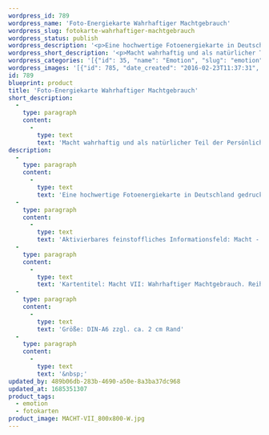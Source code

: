 ```yaml
---
wordpress_id: 789
wordpress_name: 'Foto-Energiekarte Wahrhaftiger Machtgebrauch'
wordpress_slug: fotokarte-wahrhaftiger-machtgebrauch
wordpress_status: publish
wordpress_description: '<p>Eine hochwertige Fotoenergiekarte in Deutschland gedruckt und in Handarbeit laminiert.  Sie ist in Postkartengröße (DIN-A6) gut zu transportieren und kann auch auf den Körper aufgelegt werden.</p><p>Aktivierbares feinstoffliches Informationsfeld: Macht - Souveränität - Wahrhaftigkeit - Aktion: Macht als etwas erfahren, das ein natürlicher Teil jedes Menschen ist. Macht individuell gebrauchen auf die Weise, die der eigenen Individualität entspricht und die wahrhaftig ist. Nicht weniger oder mehr, nicht verfälscht oder verfremdet.</p><p>Kartentitel: Macht VII: Wahrhaftiger Machtgebrauch. Reihe: Macht</p><p>Größe: DIN-A6 zzgl. ca. 2 cm Rand<br />Andere Formate sind individuell für Sie innerhalb weniger Tage herstellbar. Bitte kontaktieren Sie uns hierfür unter <a href="mailto:info@elvedenverlag.de">info@elvedenverlag.de</a>.</p><p><a href="https://my.feenbaum.de/anwendung-energiebilder-foto-laminiert/">Anwendungshinweise</a>      <a href="https://my.feenbaum.de/produktinformationen-fotokarten/">Produktinformationen</a></p><p>&nbsp;</p>'
wordpress_short_description: '<p>Macht wahrhaftig und als natürlicher Teil der Persönlichkeit<br /><em>Hinweis: Das Wasserzeichen „Elveden Verlag Energiebild“ wird nicht mit gedruckt</em></p>'
wordpress_categories: '[{"id": 35, "name": "Emotion", "slug": "emotion"}, {"id": 23, "name": "Fotokarten", "slug": "fotokarten"}]'
wordpress_images: '[{"id": 785, "date_created": "2016-02-23T11:37:31", "date_created_gmt": "2016-02-23T09:37:31", "date_modified": "2016-02-23T11:37:31", "date_modified_gmt": "2016-02-23T09:37:31", "src": "https://my.feenbaum.de/wp-content/uploads/2016/02/MACHT-VII_800x800-W.jpg", "name": "MACHT-VII_800x800-W", "alt": ""}]'
id: 789
blueprint: product
title: 'Foto-Energiekarte Wahrhaftiger Machtgebrauch'
short_description:
  -
    type: paragraph
    content:
      -
        type: text
        text: 'Macht wahrhaftig und als natürlicher Teil der Persönlichkeit'
description:
  -
    type: paragraph
    content:
      -
        type: text
        text: 'Eine hochwertige Fotoenergiekarte in Deutschland gedruckt und in Handarbeit laminiert.  Sie ist in Postkartengröße (DIN-A6) gut zu transportieren und kann auch auf den Körper aufgelegt werden.'
  -
    type: paragraph
    content:
      -
        type: text
        text: 'Aktivierbares feinstoffliches Informationsfeld: Macht - Souveränität - Wahrhaftigkeit - Aktion: Macht als etwas erfahren, das ein natürlicher Teil jedes Menschen ist. Macht individuell gebrauchen auf die Weise, die der eigenen Individualität entspricht und die wahrhaftig ist. Nicht weniger oder mehr, nicht verfälscht oder verfremdet.'
  -
    type: paragraph
    content:
      -
        type: text
        text: 'Kartentitel: Macht VII: Wahrhaftiger Machtgebrauch. Reihe: Macht'
  -
    type: paragraph
    content:
      -
        type: text
        text: 'Größe: DIN-A6 zzgl. ca. 2 cm Rand'
  -
    type: paragraph
    content:
      -
        type: text
        text: '&nbsp;'
updated_by: 489b06db-283b-4690-a50e-8a3ba37dc968
updated_at: 1685351307
product_tags:
  - emotion
  - fotokarten
product_image: MACHT-VII_800x800-W.jpg
---
```

